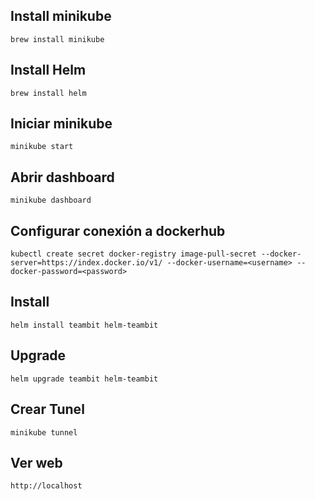 ## Install minikube

```
brew install minikube
```

## Install Helm

```
brew install helm
```


## Iniciar minikube

```
minikube start
```

## Abrir dashboard

```
minikube dashboard
```

## Configurar conexión a dockerhub

```
kubectl create secret docker-registry image-pull-secret --docker-server=https://index.docker.io/v1/ --docker-username=<username> --docker-password=<password>
```


## Install

```
helm install teambit helm-teambit
```

## Upgrade

```
helm upgrade teambit helm-teambit
```



## Crear Tunel

```
minikube tunnel
```

## Ver web

```
http://localhost
```
